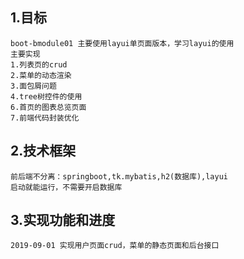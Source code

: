 
## 1.目标
    boot-bmodule01 主要使用layui单页面版本，学习layui的使用
    主要实现
    1.列表页的crud
    2.菜单的动态渲染
    3.面包屑问题
    4.tree树控件的使用
    6.首页的图表总览页面
    7.前端代码封装优化

## 2.技术框架
    前后端不分离：springboot,tk.mybatis,h2(数据库),layui
    启动就能运行，不需要开启数据库
    
## 3.实现功能和进度
    2019-09-01 实现用户页面crud，菜单的静态页面和后台接口
    
    
    
    
    

   


